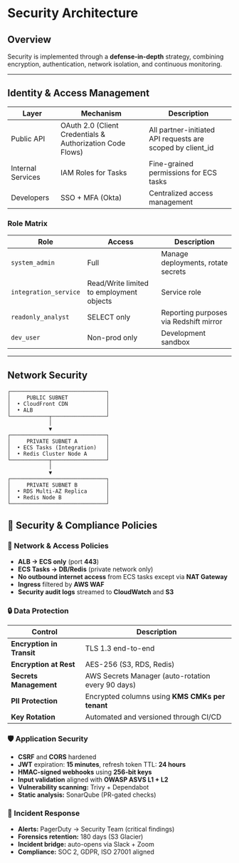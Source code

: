 # Security Architecture

## Overview
Security is implemented through a **defense-in-depth** strategy, combining encryption, authentication, network isolation, and continuous monitoring.

---

## Identity & Access Management
| Layer | Mechanism | Description |
|-------|------------|-------------|
| Public API | OAuth 2.0 (Client Credentials & Authorization Code Flows) | All partner-initiated API requests are scoped by client_id |
| Internal Services | IAM Roles for Tasks | Fine-grained permissions for ECS tasks |
| Developers | SSO + MFA (Okta) | Centralized access management |

### Role Matrix
| Role | Access | Description |
|------|---------|-------------|
| `system_admin` | Full | Manage deployments, rotate secrets |
| `integration_service` | Read/Write limited to employment objects | Service role |
| `readonly_analyst` | SELECT only | Reporting purposes via Redshift mirror |
| `dev_user` | Non-prod only | Development sandbox |

---

## Network Security
```text
┌──────────────────────────────┐
│     PUBLIC SUBNET            │
│  • CloudFront CDN            │
│  • ALB                       │
└────────────┬─────────────────┘
             │
             ▼
┌──────────────────────────────┐
│     PRIVATE SUBNET A         │
│  • ECS Tasks (Integration)   │
│  • Redis Cluster Node A      │
└────────────┬─────────────────┘
             │
             ▼
┌──────────────────────────────┐
│     PRIVATE SUBNET B         │
│  • RDS Multi-AZ Replica      │
│  • Redis Node B              │
└──────────────────────────────┘
```

## 🔐 Security & Compliance Policies

### 🧱 Network & Access Policies

- **ALB → ECS only** (port **443**)  
- **ECS Tasks → DB/Redis** (private network only)  
- **No outbound internet access** from ECS tasks except via **NAT Gateway**  
- **Ingress** filtered by **AWS WAF**  
- **Security audit logs** streamed to **CloudWatch** and **S3**

### 🔒 Data Protection

| Control | Description |
|----------|-------------|
| **Encryption in Transit** | TLS 1.3 end-to-end |
| **Encryption at Rest** | AES-256 (S3, RDS, Redis) |
| **Secrets Management** | AWS Secrets Manager (auto-rotation every 90 days) |
| **PII Protection** | Encrypted columns using **KMS CMKs per tenant** |
| **Key Rotation** | Automated and versioned through CI/CD |

### 🛡️ Application Security

- **CSRF** and **CORS** hardened  
- **JWT** expiration: **15 minutes**, refresh token TTL: **24 hours**  
- **HMAC-signed webhooks** using **256-bit keys**  
- **Input validation** aligned with **OWASP ASVS L1 + L2**  
- **Vulnerability scanning:** Trivy + Dependabot  
- **Static analysis:** SonarQube (PR-gated checks) 

### 🚨 Incident Response

- **Alerts:** PagerDuty → Security Team (critical findings)  
- **Forensics retention:** 180 days (S3 Glacier)  
- **Incident bridge:** auto-opens via Slack + Zoom  
- **Compliance:** SOC 2, GDPR, ISO 27001 aligned  
